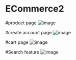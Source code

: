 # ECommerce2
#product page
![image](https://github.com/Harsh-git1/ECommerce2/assets/130690167/4976a7cc-e762-470f-bb68-d748e11051ec)

#create account page
![image](https://github.com/Harsh-git1/ECommerce2/assets/130690167/8e71f4c8-aaad-41c0-9b19-0aebdf370a9d)

#cart page 
![image](https://github.com/Harsh-git1/ECommerce2/assets/130690167/21d266bf-eccb-4c9e-a9a7-888e087d96a3)

#Search feature
![image](https://github.com/Harsh-git1/ECommerce2/assets/130690167/d0166008-d8aa-45cc-8bd1-0e1bbf170f70)
